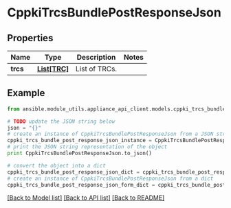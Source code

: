 # CppkiTrcsBundlePostResponseJson


## Properties
Name | Type | Description | Notes
------------ | ------------- | ------------- | -------------
**trcs** | [**List[TRC]**](TRC.md) | List of TRCs. | 

## Example

```python
from ansible.module_utils.appliance_api_client.models.cppki_trcs_bundle_post_response_json import CppkiTrcsBundlePostResponseJson

# TODO update the JSON string below
json = "{}"
# create an instance of CppkiTrcsBundlePostResponseJson from a JSON string
cppki_trcs_bundle_post_response_json_instance = CppkiTrcsBundlePostResponseJson.from_json(json)
# print the JSON string representation of the object
print CppkiTrcsBundlePostResponseJson.to_json()

# convert the object into a dict
cppki_trcs_bundle_post_response_json_dict = cppki_trcs_bundle_post_response_json_instance.to_dict()
# create an instance of CppkiTrcsBundlePostResponseJson from a dict
cppki_trcs_bundle_post_response_json_form_dict = cppki_trcs_bundle_post_response_json.from_dict(cppki_trcs_bundle_post_response_json_dict)
```
[[Back to Model list]](../README.md#documentation-for-models) [[Back to API list]](../README.md#documentation-for-api-endpoints) [[Back to README]](../README.md)


